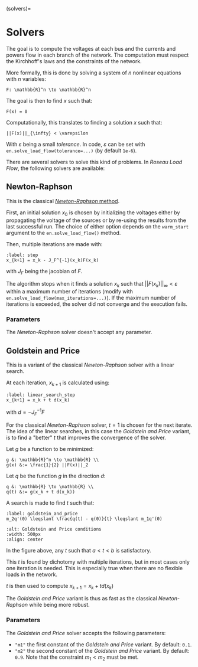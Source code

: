 (solvers)=

# Solvers

The goal is to compute the voltages at each bus and the currents and powers flow in each branch of
the network. The computation must respect the Kirchhoff's laws and the constraints of the network.

More formally, this is done by solving a system of $n$ nonlinear equations with $n$ variables:

```{math}
F: \mathbb{R}^n \to \mathbb{R}^n
```

The goal is then to find $x$ such that:

```{math}
F(x) = 0
```

Computationally, this translates to finding a solution $x$ such that:
```{math}
||F(x)||_{\infty} < \varepsilon
```
With $\varepsilon$ being a small *tolerance*.
In code, $\varepsilon$ can be set with `en.solve_load_flow(tolerance=...)` (by default `1e-6`).

There are several solvers to solve this kind of problems. In *Roseau Load Flow*, the following
solvers are available:


## Newton-Raphson

This is the classical [*Newton-Raphson* method](https://en.wikipedia.org/wiki/Newton%27s_method).

First, an initial solution $x_0$ is chosen by initializing the voltages either by propagating the
voltage of the sources or by re-using the results from the last successful run. The choice of
either option depends on the `warm_start` argument to the `en.solve_load_flow()` method.

Then, multiple iterations are made with:

```{math}
:label: step
x_{k+1} = x_k - J_F^{-1}(x_k)F(x_k)
```

with $J_F$ being the jacobian of $F$.

The algorithm stops when it finds a solution $x_k$ such that $||F(x_k)||_{\infty} < \varepsilon$
within a maximum number of iterations (modify with `en.solve_load_flow(max_iterations=...)`). If
the maximum number of iterations is exceeded, the solver did not converge and the execution
fails.

### Parameters

The *Newton-Raphson* solver doesn't accept any parameter.

## Goldstein and Price

This is a variant of the classical *Newton-Raphson* solver with a linear search.

At each iteration, $x_{k+1}$ is calculated using:
```{math}
:label: linear_search_step
x_{k+1} = x_k + t d(x_k)
```
with $d = -J_F^{-1}F$

For the classical *Newton-Raphson* solver, $t=1$ is chosen for the next iterate.
The idea of the linear searches, in this case the *Goldstein and Price* variant, is to find a
"better" $t$ that improves the convergence of the solver.

Let $g$ be a function to be minimized:
```{math}
g &: \mathbb{R}^n \to \mathbb{R} \\
g(x) &:= \frac{1}{2} ||F(x)||_2
```

Let $q$ be the function $g$ in the direction $d$:
```{math}
q &: \mathbb{R} \to \mathbb{R} \\
q(t) &:= g(x_k + t d(x_k))
```

A search is made to find $t$ such that:
```{math}
:label: goldstein_and_price
m_2q'(0) \leqslant \frac{q(t) - q(0)}{t} \leqslant m_1q'(0)
```

```{image} /_static/Goldstein_And_Price.svg
:alt: Goldstein and Price conditions
:width: 500px
:align: center
```

In the figure above, any $t$ such that $a < t < b$ is satisfactory.

This $t$ is found by dichotomy with multiple iterations, but in most cases only one iteration is
needed. This is especially true when there are no flexible loads in the network.

$t$ is then used to compute $x_{k+1} = x_k + t d(x_k)$

The *Goldstein and Price* variant is thus as fast as the classical *Newton-Raphson* while being
more robust.

### Parameters

The *Goldstein and Price* solver accepts the following parameters:
- `"m1"` the first constant of the *Goldstein and Price* variant. By default: `0.1`.
- `"m2"` the second constant of the *Goldstein and Price* variant. By default: `0.9`.
  Note that the constraint $m_1 < m_2$ must be met.
